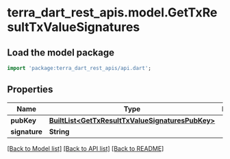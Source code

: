 # terra_dart_rest_apis.model.GetTxResultTxValueSignatures

## Load the model package
```dart
import 'package:terra_dart_rest_apis/api.dart';
```

## Properties
Name | Type | Description | Notes
------------ | ------------- | ------------- | -------------
**pubKey** | [**BuiltList&lt;GetTxResultTxValueSignaturesPubKey&gt;**](GetTxResultTxValueSignaturesPubKey.md) |  | 
**signature** | **String** |  | 

[[Back to Model list]](../README.md#documentation-for-models) [[Back to API list]](../README.md#documentation-for-api-endpoints) [[Back to README]](../README.md)


